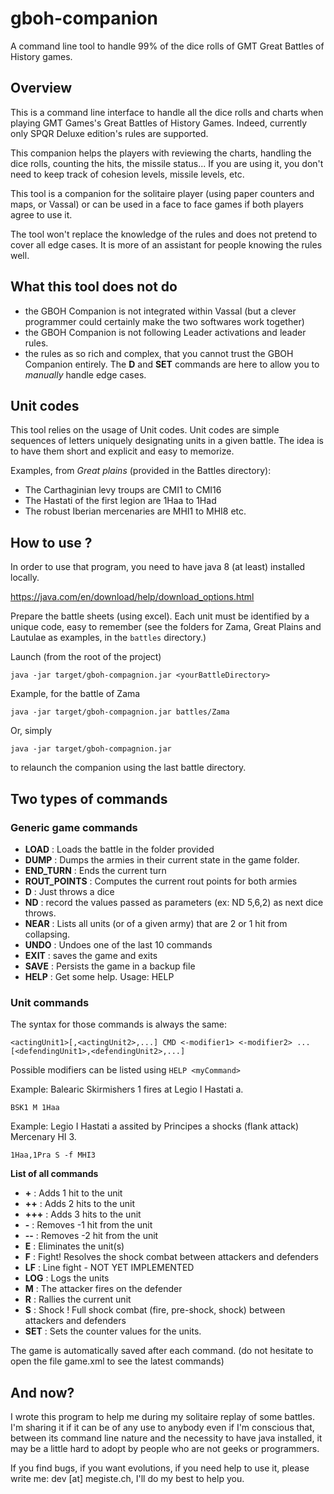 # gboh-companion
A command line tool to handle 99% of the dice rolls of GMT Great Battles of History games.

## Overview
This is a command line interface to handle all the dice rolls and charts when playing GMT Games's Great Battles of History Games.
Indeed, currently only SPQR Deluxe edition's rules are supported.

This companion helps the players with reviewing the charts, handling the dice rolls, counting the hits, the missile status... If you are using it, you don't need to keep track of cohesion levels, missile levels, etc.

This tool is a companion for the solitaire player (using paper counters and maps, or Vassal) or can be used in a face to face games if both players agree to use it.

The tool won't replace the knowledge of the rules and does not pretend to cover all edge cases. It is more of an assistant for people knowing the rules well.

## What this tool does not do

* the GBOH Companion is not integrated within Vassal (but a clever programmer could certainly make the two softwares work together)
* the GBOH Companion is not following Leader activations and leader rules.
* the rules as so rich and complex, that you cannot trust the GBOH Companion entirely. The **D** and **SET** commands are here to allow you to *manually* handle edge cases.

## Unit codes
This tool relies on the usage of Unit codes. Unit codes are simple sequences of letters uniquely designating units in a given battle. The idea is to have them short and explicit and easy to memorize.

Examples, from *Great plains* (provided in the Battles directory):
* The Carthaginian levy troups are CMI1 to CMI16
* The Hastati of the first legion are 1Haa to 1Had
* The robust Iberian mercenaries are MHI1 to MHI8
etc.


## How to use ? 
In order to use that program, you need to have java 8 (at least) installed locally.

https://java.com/en/download/help/download_options.html


Prepare the battle sheets (using excel). Each unit must be identified by a unique code, easy to remember
(see the folders for Zama, Great Plains and Lautulae as examples, in the ``battles`` directory.)

Launch (from the root of the project)

``java -jar target/gboh-compagnion.jar <yourBattleDirectory>``

Example, for the battle of Zama

``java -jar target/gboh-compagnion.jar battles/Zama``

Or, simply

``java -jar target/gboh-compagnion.jar``

to relaunch the companion using the last battle directory.


## Two types of commands
### Generic game commands
* **LOAD** : Loads the battle in the folder provided
* **DUMP** : Dumps the armies in their current state in the game folder.
* **END_TURN** : Ends the current turn
* **ROUT_POINTS** : Computes the current rout points for both armies
* **D** : Just throws a dice
* **ND** : record the values passed as parameters (ex: ND 5,6,2) as next dice throws.
* **NEAR** : Lists all units (or of a given army) that are 2 or 1 hit from collapsing.
* **UNDO** : Undoes one of the last 10 commands
* **EXIT** : saves the game and exits
* **SAVE** : Persists the game in a backup file
* **HELP** : Get some help. Usage: HELP <some specific command>

### Unit commands
The syntax for those commands is always the same:

``<actingUnit1>[,<actingUnit2>,...] CMD <-modifier1> <-modifier2> ... [<defendingUnit1>,<defendingUnit2>,...]``

Possible modifiers can be listed using ``HELP <myCommand>``

Example: Balearic Skirmishers 1 fires at Legio I Hastati a.

``BSK1 M 1Haa`` 

Example: Legio I Hastati a assited by Principes a shocks (flank attack) Mercenary HI 3.

``1Haa,1Pra S -f MHI3`` 

**List of all commands**
* **+** : Adds 1 hit to the unit
* **++** : Adds 2 hits to the unit
* **+++** : Adds 3 hits to the unit
* **-** : Removes -1 hit from the unit
* **--** : Removes -2 hit from the unit
* **E** : Eliminates the unit(s)
* **F** : Fight! Resolves the shock combat between attackers and defenders
* **LF** : Line fight - NOT YET IMPLEMENTED
* **LOG** : Logs the units
* **M** : The attacker fires on the defender
* **R** : Rallies the current unit
* **S** : Shock ! Full shock combat (fire, pre-shock, shock) between attackers and defenders
* **SET** : Sets the counter values for the units.

The game is automatically saved after each command. (do not hesitate to open the file game.xml to see the latest commands)

## And now?
I wrote this program to help me during my solitaire replay of some battles. I'm sharing it if it can be of any use to anybody even if I'm conscious that, between its command line nature and the necessity to have java installed, it may be a little hard to adopt by people who are not geeks or programmers.

If you find bugs, if you want evolutions, if you need help to use it, please write me: dev [at] megiste.ch, I'll do my best to help you.


